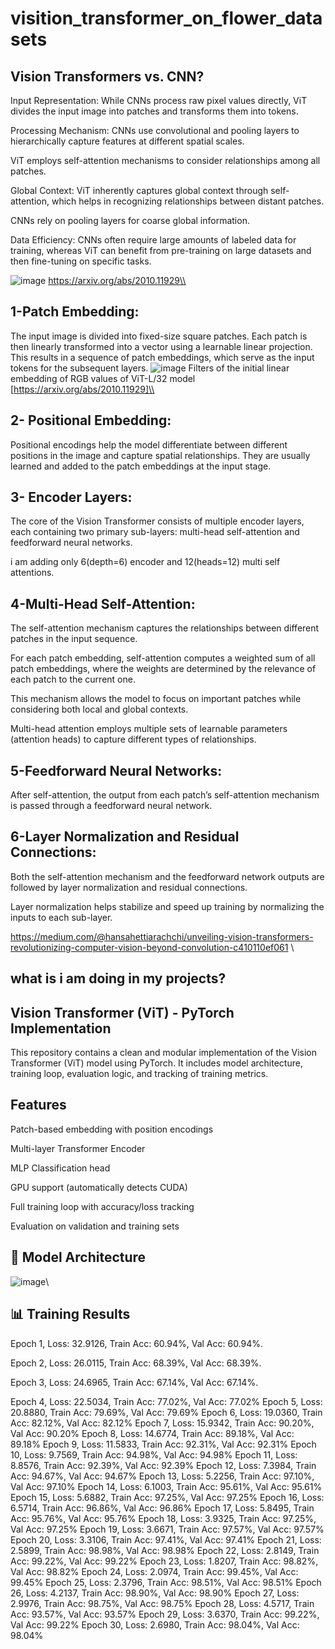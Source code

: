 # visition_transformer_on_flower_datasets
## Vision Transformers vs. CNN?
Input Representation: While CNNs process raw pixel values directly, ViT divides the input image into patches and transforms them into tokens.

Processing Mechanism: CNNs use convolutional and pooling layers to hierarchically capture features at different spatial scales. 

ViT employs self-attention mechanisms to consider relationships among all patches.

Global Context: ViT inherently captures global context through self-attention, which helps in recognizing relationships between distant patches. 

CNNs rely on pooling layers for coarse global information.

Data Efficiency: CNNs often require large amounts of labeled data for training, whereas ViT can benefit from pre-training on large datasets and then fine-tuning on specific tasks.



![image](https://github.com/user-attachments/assets/8f8daa9b-6f6a-4681-a835-4b3066522c7c)
https://arxiv.org/abs/2010.11929\\

## 1-Patch Embedding:
The input image is divided into fixed-size square patches. Each patch is then linearly transformed into a vector using a learnable linear projection. This results in a sequence of patch embeddings, which serve as the input tokens for the subsequent layers.
![image](https://github.com/user-attachments/assets/870ce9d2-76a3-4b0b-814b-6351fc7205af)
Filters of the initial linear embedding of RGB values of ViT-L/32 model [https://arxiv.org/abs/2010.11929]\\

## 2- Positional Embedding:
Positional encodings help the model differentiate between different positions in the image and capture spatial relationships. They are usually learned and added to the patch embeddings at the input stage.

## 3- Encoder Layers:
The core of the Vision Transformer consists of multiple encoder layers, each containing two primary sub-layers: multi-head self-attention and feedforward neural networks.

i am adding only 6(depth=6) encoder and 12(heads=12) multi self attentions.

## 4-Multi-Head Self-Attention:
The self-attention mechanism captures the relationships between different patches in the input sequence.

For each patch embedding, self-attention computes a weighted sum of all patch embeddings, where the weights are determined by the relevance of each patch to the current one.

This mechanism allows the model to focus on important patches while considering both local and global contexts.

Multi-head attention employs multiple sets of learnable parameters (attention heads) to capture different types of relationships.

## 5-Feedforward Neural Networks:
After self-attention, the output from each patch’s self-attention mechanism is passed through a feedforward neural network.

## 6-Layer Normalization and Residual Connections:
Both the self-attention mechanism and the feedforward network outputs are followed by layer normalization and residual connections.

Layer normalization helps stabilize and speed up training by normalizing the inputs to each sub-layer.

https://medium.com/@hansahettiarachchi/unveiling-vision-transformers-revolutionizing-computer-vision-beyond-convolution-c410110ef061 \\

## what is i am doing in my projects?

## Vision Transformer (ViT) - PyTorch Implementation

This repository contains a clean and modular implementation of the Vision Transformer (ViT) model using PyTorch. It includes model architecture, training loop, evaluation logic, and tracking of training metrics.

## Features
Patch-based embedding with position encodings

Multi-layer Transformer Encoder

MLP Classification head

GPU support (automatically detects CUDA)

Full training loop with accuracy/loss tracking

Evaluation on validation and training sets

## 🧠 Model Architecture
![image](https://github.com/user-attachments/assets/00452f3f-fba3-49b2-8f3b-289df4a012a8)\\

## 📊 Training Results
Epoch 1, Loss: 32.9126, Train Acc: 60.94%, Val Acc: 60.94%.

Epoch 2, Loss: 26.0115, Train Acc: 68.39%, Val Acc: 68.39%.

Epoch 3, Loss: 24.6965, Train Acc: 67.14%, Val Acc: 67.14%.

Epoch 4, Loss: 22.5034, Train Acc: 77.02%, Val Acc: 77.02%
Epoch 5, Loss: 20.8880, Train Acc: 79.69%, Val Acc: 79.69%
Epoch 6, Loss: 19.0360, Train Acc: 82.12%, Val Acc: 82.12%
Epoch 7, Loss: 15.9342, Train Acc: 90.20%, Val Acc: 90.20%
Epoch 8, Loss: 14.6774, Train Acc: 89.18%, Val Acc: 89.18%
Epoch 9, Loss: 11.5833, Train Acc: 92.31%, Val Acc: 92.31%
Epoch 10, Loss: 9.7569, Train Acc: 94.98%, Val Acc: 94.98%
Epoch 11, Loss: 8.8576, Train Acc: 92.39%, Val Acc: 92.39%
Epoch 12, Loss: 7.3984, Train Acc: 94.67%, Val Acc: 94.67%
Epoch 13, Loss: 5.2256, Train Acc: 97.10%, Val Acc: 97.10%
Epoch 14, Loss: 6.1003, Train Acc: 95.61%, Val Acc: 95.61%
Epoch 15, Loss: 5.6882, Train Acc: 97.25%, Val Acc: 97.25%
Epoch 16, Loss: 6.5714, Train Acc: 96.86%, Val Acc: 96.86%
Epoch 17, Loss: 5.8495, Train Acc: 95.76%, Val Acc: 95.76%
Epoch 18, Loss: 3.9325, Train Acc: 97.25%, Val Acc: 97.25%
Epoch 19, Loss: 3.6671, Train Acc: 97.57%, Val Acc: 97.57%
Epoch 20, Loss: 3.3106, Train Acc: 97.41%, Val Acc: 97.41%
Epoch 21, Loss: 2.5899, Train Acc: 98.98%, Val Acc: 98.98%
Epoch 22, Loss: 2.8149, Train Acc: 99.22%, Val Acc: 99.22%
Epoch 23, Loss: 1.8207, Train Acc: 98.82%, Val Acc: 98.82%
Epoch 24, Loss: 2.0974, Train Acc: 99.45%, Val Acc: 99.45%
Epoch 25, Loss: 2.3796, Train Acc: 98.51%, Val Acc: 98.51%
Epoch 26, Loss: 4.2137, Train Acc: 98.90%, Val Acc: 98.90%
Epoch 27, Loss: 2.9976, Train Acc: 98.75%, Val Acc: 98.75%
Epoch 28, Loss: 4.5717, Train Acc: 93.57%, Val Acc: 93.57%
Epoch 29, Loss: 3.6370, Train Acc: 99.22%, Val Acc: 99.22%
Epoch 30, Loss: 2.6980, Train Acc: 98.04%, Val Acc: 98.04%



